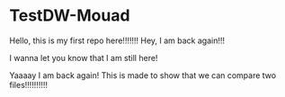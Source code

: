 # TestDW-Mouad
Hello, this is my first repo here!!!!!!!
Hey, I am back again!!!

I wanna let you know that I am still here!


Yaaaay I am back again! This is made to show that we can compare two files!!!!!!!!!!
